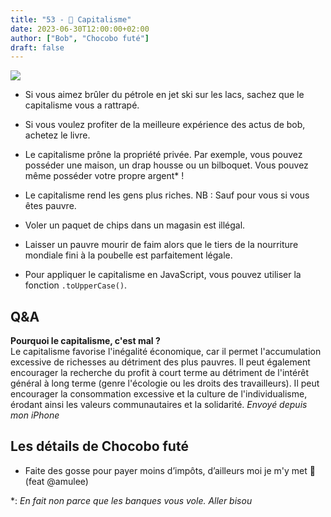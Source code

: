 ```yaml
---
title: "53 - 🤑 Capitalisme"
date: 2023-06-30T12:00:00+02:00
author: ["Bob", "Chocobo futé"]
draft: false
---
```


![](/img/53.jpg)

- Si vous aimez brûler du pétrole en jet ski sur les lacs, sachez que le capitalisme vous a rattrapé.  

- Si vous voulez profiter de la meilleure expérience des actus de bob, achetez le livre.

- Le capitalisme prône la propriété privée. Par exemple, vous pouvez posséder une maison, un drap housse ou un bilboquet. Vous pouvez même posséder votre propre argent* !

- Le capitalisme rend les gens plus riches. NB : Sauf pour vous si vous êtes pauvre.

- Voler un paquet de chips dans un magasin est illégal.

- Laisser un pauvre mourir de faim alors que le tiers de la nourriture mondiale fini à la poubelle est parfaitement légale.

- Pour appliquer le capitalisme en JavaScript, vous pouvez utiliser la fonction `.toUpperCase()`.

## Q&A

**Pourquoi le capitalisme, c'est mal ?**  
Le capitalisme favorise l'inégalité économique, car il permet l'accumulation excessive de richesses au détriment des plus pauvres. Il peut également encourager la recherche du profit à court terme au détriment de l'intérêt général à long terme (genre l'écologie ou les droits des travailleurs). Il peut encourager la consommation excessive et la culture de l'individualisme, érodant ainsi les valeurs communautaires et la solidarité.
*Envoyé depuis mon iPhone*

## Les détails de Chocobo futé

- Faite des gosse pour payer moins d’impôts, d’ailleurs moi je m'y met 👀 (feat @amulee)

*: *En fait non parce que les banques vous vole. Aller bisou*
